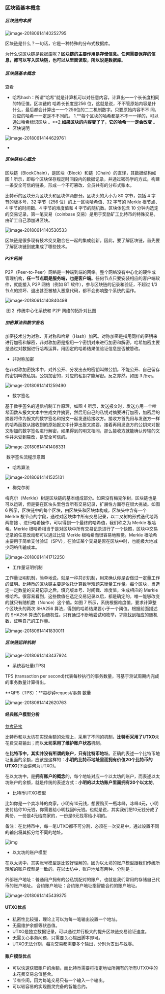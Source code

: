 ### 区块链基本概念

##### 区块链的本质

![image-20180614140252795](../images/image-20180614140252795.png)

区块链是什么？一句话，它是一种特殊的分布式数据库。

为什么说区块链是数据库呢？**区块链的主要作用是存储信息。任何需要保存的信息，都可以写入区块链，也可以从里面读取，所以说是数据库**。

##### 

##### 区块链基本概念

[查看](https://anders.com/blockchain/hash.html) 

- 哈希hash：所谓“哈希”就是计算机可以对任意内容，计算出⼀一个⻓长度相同的特征值。区块链的 哈希⻓长度是256 位，这就是说，不不管原始内容是什什么，最后都会计算出⼀一个256位的⼆二机制数字。只要原始内容不不 同，对应的哈希⼀一定是不不同的。 1.**每个区块的哈希都是不不⼀一样的，可以通过哈希标识区块 。**2.**如果区块的内容变了了，它的哈希⼀一定会改变** 。
- 区块说明 

![image-20180614144629761](../images/image-20180614144629761.png)

- 

##### 区块链核心概念

区块链（BlockChain），是区块（Block）和链（Chain）的直译，其数据结构如图 1 所示，即每个区块保存规定时间段内的数据记录，并通过密码学的方式，构建一条安全可信的链条，形成一个不可篡改、全员共有的分布式账本。

比特币的区块分为区块头和区块体两部分。区块头的大小为 80 字节，包括 4 字节的版本号、32 字节（256 位）的上一区块哈希值、32 字节的 Merkle 根节点、4 字节的时间戳、4 字节的难度值和 4 字节的随机数。区块体包含 10 分钟内选定的交易记录，第一笔交易（coinbase 交易）是用于奖励矿工比特币的特殊交易，由矿工自己添加进区块。

![image-20180614140530533](../images/image-20180614140530533.png)

区块链是很多现有技术交叉融合在一起的集成创新。因此，要了解区块链，首先要了解区块链到底集成了哪些技术。

##### P2P网络

P2P（Peer-to-Peer）网络是一种端到端的网络。整个网络没有中心化的硬件或管理机构，**任一节点既是服务端，也是客户端**。任何节点只要安装相应的客户端软件，就能接入 P2P 网络（例如 BT 软件），参与区块链的记录和验证，不超过 1/3 节点的损坏、退出甚至被植入恶意代码，都不会影响整个系统的运作。

![image-20180614140840498](../images/image-20180614140840498.png)

​                                         图 2  传统中心化系统和 P2P 网络的拓扑对比图

##### 加密算法和数字签名

加密技术分为对称、非对称和哈希（Hash）加密。对称加密是指用同样的密钥来进行加密和解密，非对称加密是指用一个密钥对来进行加密和解密，哈希加密主要是通过对数据进行哈希运算，用固定的哈希结果值验证信息是否被篡改。

- 非对称加密

在非对称加密技术中，对外公开、分发出去的密钥叫做公钥，不能公开、自己留存的密钥叫做私钥。公钥加密的，对应的私钥才能解密。反之亦然。如图 3 所示。

![image-20180614141259490](../images/image-20180614141259490.png)

- 数字签名

基于数字签名的通信机制工作原理，如图 4 所示，发送报文时，发送方用一个哈希函数从报文文本中生成文件摘要，然后用自己的私钥对摘要进行加密，加密后的摘要将作为报文的数字签名和报文一起发送给接收方。接收方首先用与发送方一样的哈希函数从接收到的原始报文中计算出报文摘要，接着再用发送方的公钥来对报文附加的数字签名进行解密，如果得到的明文相同，那么接收方就能确认传输的文件并未受到篡改，是安全可信的。

![image-20180614141408331](../images/image-20180614141408331.png)

​                                                数字签名流程示意图

- 哈希算法



![image-20180614141525131](../images/image-20180614141525131.png)

- 梅克尔树

梅克尔（Merkle）树是区块链的基本组成部分。如果没有梅克尔树，区块链也是可以运转，但是要在区块头里包含所有交易记录，扩展性方面存在很大挑战。如图 6 所示，区块链中的每个区块，由区块头和区块体构成，区块头中含有一个 Merkle 根节点的字段，通过对区块体中所有交易记录，以二叉树的形式迭代地两两拼接 、进行哈希操作，可以得到一个最终的哈希值，我们称之为 Merkle 根哈希。Merkle 根哈希相当于是对区块中所有交易记录进行了一个快照，区块中交易记录的任意改动都可以通过比较 Merkle 根哈希而很容易地察觉。Merkle 根哈希主要用于简单支付验证（SPV），在验证某个交易是否在区块中时，也能极大地减少网络传输成本。

![image-20180614141712250](../images/image-20180614141712250.png)

- 工作量证明机制

工作量证明机制，简单地说，就是一种共识机制，用来确认你是否做过一定量工作的证明。比特币的区块链主要是依托计算数学难题来衡量工作量。每个区块，当选定一定数量的交易记录之后，填充版本号、时间戳、难度值，生成相应的 Merkle 根哈希。很容易看到，这些数值在选定交易记录以后，都是确定的，唯一能够改变的就只有随机数（Nonce）这个值。如图 7 所示，系统根据难度值，要求计算整个区块头的两次 SHA256 算法，得到的哈希结果要小于一个阈值。根据前面描述的 SHA256 算法的伪随机性，只有通过不断地尝试和枚举，才能找到相应的随机数，证明自己的工作量。

![image-20180614141830011](../images/image-20180614141830011.png)

##### 区块链运转机制

![image-20180614143437924](../images/image-20180614143437924.png)



- 系统吞吐量(TPS)

TPS (transaction per second)代表每秒执行的事务数量，可基于测试周期内完成的事务数量计算得出。

 **QPS（TPS）：**每秒钟request/事务 数量

![image-20180614142620763](../images/image-20180614142620763.png)



#### 经典账户模型分析

[参考链接](https://blog.csdn.net/desow/article/details/79529761)

比特币和以太坊在实现余额的处理上，采用了不同的机制，**比特币采用了UTXO**未花费交易输出；而以**太坊采用了维护账户状态**机制。

在**比特币中，其实并没有所谓的账户，只有比特币地址**。正确的表述一个比特币地址里面的余额，应该是这样的：**小明的比特币地址里面拥有价值20个比特币的UTXO**(下面讲何为UTXO)。

在以太坊中，是**拥有账户的概念**的，每个地址对应一个以太坊的账户，而表述以太坊账户的余额，就是传统的表述方式：**小明的以太坊账户里面拥有20个以太坊**。

- 比特币UTXO模型

比如你是一个卖冰峰的商家，小明有10元钱，想要购买一瓶冰峰，冰峰4元，小明支付给你10元钱，你需要给小明找回6元钱。也就是说，其实我们把10元钱分成了两份，一份是4元给商家的，一份是6元找零给小明的。

备注：在比特币中，每一笔UTXO都不可分割，必须在一次交易中，通过设置不同的输出将其拆分给不同的地址。

![img](../images/15069510428877.png)

-  以太坊的账户模型

在以太坊中，其实账号模型是比较好理解的，因为以太坊的账户模型跟我们传统所理解的账户模型是一致的。在以太坊中，账户地址有两种，分别是：

外部账户地址：普通用户拥有的公私钥配对的账户，也就是我们常用的存储自己代币的账户地址。 合约账户地址：合约账户地址指智能合约的账户地址。

![image-20180614145439375](../images/image-20180614145439375.png)

#### UTXO优点

- 私密性比较强，理论上可以为每一笔输出设置一个地址。
- 无需维护余额等状态值。
- UTXO是独立数据记录，可以通过并行极大的提升区块链交易验证速度。
- 无需关心事务问题，只需要关心输出脚本即可。
- UTXO无法分割，每次交易都需要多个输出，分别为支出与找零。

#### 账户模型优点

- 可以快速获取账户的余额，而比特币需要将指定地址所拥有的所有UTXO中的未花费交易总值整合。
- 节省空间，因为每笔交易只有一个输入一个输出。
- 可以较容易的实现图灵完备的智能合约。

































